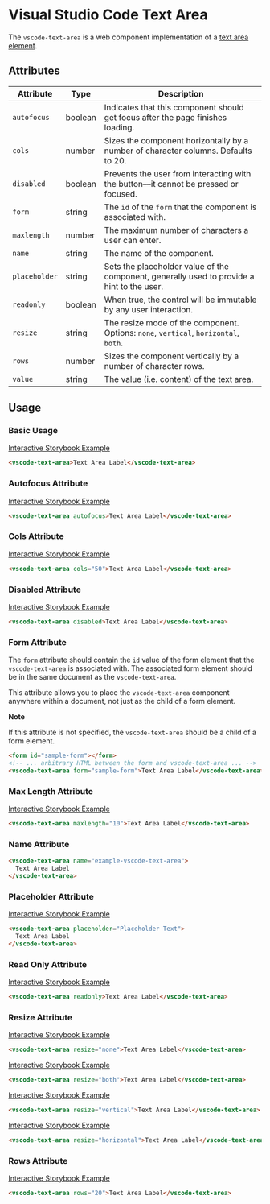 # Visual Studio Code Text Area

The `vscode-text-area` is a web component implementation of a [text area element](https://developer.mozilla.org/en-US/docs/Web/HTML/Element/textarea).

## Attributes

| Attribute     | Type    | Description                                                                                |
| ------------- | ------- | ------------------------------------------------------------------------------------------ |
| `autofocus`   | boolean | Indicates that this component should get focus after the page finishes loading.            |
| `cols`        | number  | Sizes the component horizontally by a number of character columns. Defaults to 20.         |
| `disabled`    | boolean | Prevents the user from interacting with the button––it cannot be pressed or focused.       |
| `form`        | string  | The `id` of the `form` that the component is associated with.                              |
| `maxlength`   | number  | The maximum number of characters a user can enter.                                         |
| `name`        | string  | The name of the component.                                                                 |
| `placeholder` | string  | Sets the placeholder value of the component, generally used to provide a hint to the user. |
| `readonly`    | boolean | When true, the control will be immutable by any user interaction.                          |
| `resize`      | string  | The resize mode of the component. Options: `none`, `vertical`, `horizontal`, `both`.       |
| `rows`        | number  | Sizes the component vertically by a number of character rows.                              |
| `value`       | string  | The value (i.e. content) of the text area.                                                 |

## Usage

### Basic Usage

[Interactive Storybook Example](https://microsoft.github.io/vscode-webview-ui-toolkit/?path=/story/library-text-area--default)

```html
<vscode-text-area>Text Area Label</vscode-text-area>
```

### Autofocus Attribute

[Interactive Storybook Example](https://microsoft.github.io/vscode-webview-ui-toolkit/?path=/story/library-text-area--with-autofocus)

```html
<vscode-text-area autofocus>Text Area Label</vscode-text-area>
```

### Cols Attribute

[Interactive Storybook Example](https://microsoft.github.io/vscode-webview-ui-toolkit/?path=/story/library-text-area--with-custom-cols)

```html
<vscode-text-area cols="50">Text Area Label</vscode-text-area>
```

### Disabled Attribute

[Interactive Storybook Example](https://microsoft.github.io/vscode-webview-ui-toolkit/?path=/story/library-text-area--with-disabled)

```html
<vscode-text-area disabled>Text Area Label</vscode-text-area>
```

### Form Attribute

The `form` attribute should contain the `id` value of the form element that the `vscode-text-area` is associated with. The associated form element should be in the same document as the `vscode-text-area`.

This attribute allows you to place the `vscode-text-area` component anywhere within a document, not just as the child of a form element.

**Note**

If this attribute is not specified, the `vscode-text-area` should be a child of a form element.

```html
<form id="sample-form"></form>
<!-- ... arbitrary HTML between the form and vscode-text-area ... -->
<vscode-text-area form="sample-form">Text Area Label</vscode-text-area>
```

### Max Length Attribute

[Interactive Storybook Example](https://microsoft.github.io/vscode-webview-ui-toolkit/?path=/story/library-text-area--with-max-length)

```html
<vscode-text-area maxlength="10">Text Area Label</vscode-text-area>
```

### Name Attribute

```html
<vscode-text-area name="example-vscode-text-area">
  Text Area Label
</vscode-text-area>
```

### Placeholder Attribute

[Interactive Storybook Example](https://microsoft.github.io/vscode-webview-ui-toolkit/?path=/story/library-text-area--with-placeholder)

```html
<vscode-text-area placeholder="Placeholder Text">
  Text Area Label
</vscode-text-area>
```

### Read Only Attribute

[Interactive Storybook Example](https://microsoft.github.io/vscode-webview-ui-toolkit/?path=/story/library-text-area--with-readonly)

```html
<vscode-text-area readonly>Text Area Label</vscode-text-area>
```

### Resize Attribute

[Interactive Storybook Example](https://microsoft.github.io/vscode-webview-ui-toolkit/?path=/story/library-text-area--with-resize-none)

```html
<vscode-text-area resize="none">Text Area Label</vscode-text-area>
```

[Interactive Storybook Example](https://microsoft.github.io/vscode-webview-ui-toolkit/?path=/story/library-text-area--with-resize-both)

```html
<vscode-text-area resize="both">Text Area Label</vscode-text-area>
```

[Interactive Storybook Example](https://microsoft.github.io/vscode-webview-ui-toolkit/?path=/story/library-text-area--with-resize-vertical)

```html
<vscode-text-area resize="vertical">Text Area Label</vscode-text-area>
```

[Interactive Storybook Example](https://microsoft.github.io/vscode-webview-ui-toolkit/?path=/story/library-text-area--with-resize-horizontal)

```html
<vscode-text-area resize="horizontal">Text Area Label</vscode-text-area>
```

### Rows Attribute

[Interactive Storybook Example](https://microsoft.github.io/vscode-webview-ui-toolkit/?path=/story/library-text-area--with-custom-rows)

```html
<vscode-text-area rows="20">Text Area Label</vscode-text-area>
```
